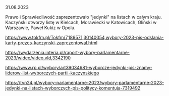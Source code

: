 31.08.2023

Prawo i Sprawiedliwość zaprezentowało "jedynki" na listach w całym kraju. Kaczyński otworzy listę w Kielcach, Morawiecki w Katowicach, Gliński w Warszawie, Paweł Kukiz w Opolu.

https://www.tokfm.pl/Tokfm/7,189571,30140054,wybory-2023-pis-odslania-karty-prezes-kaczynski-zaprezentowal.html

https://wydarzenia.interia.pl/raport-wybory-parlamentarne-2023/wideo/video,vId,3342190

https://www.rp.pl/wybory/art39034681-wyborcze-jedynki-pis-znamy-liderow-list-wyborczych-partii-kaczynskiego

https://tvn24.pl/wybory-parlamentarne-2023/wybory-parlamentarne-2023-jedynki-na-listach-wyborczych-pis-politycy-komentuja-7319492